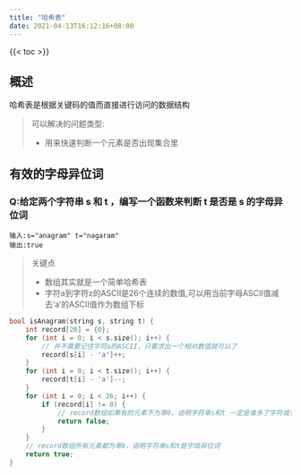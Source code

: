 ```yaml
---
title: "哈希表"
date: 2021-04-13T16:12:16+08:00
---
```


{{< toc >}}
## 概述
哈希表是根据关键码的值而直接进行访问的数据结构
> 可以解决的问题类型:
>- 用来快速判断一个元素是否出现集合里
## 有效的字母异位词
### Q:给定两个字符串 s 和 t ，编写一个函数来判断 t 是否是 s 的字母异位词
    输入:s="anagram" t="nagaram"
    输出:true
> 关键点
>- 数组其实就是一个简单哈希表
>- 字符a到字符z的ASCII是26个连续的数值,可以用当前字母ASCII值减去‘a’的ASCII值作为数组下标
```c++
bool isAnagram(string s, string t) {
    int record[26] = {0};
    for (int i = 0; i < s.size(); i++) {
        // 并不需要记住字符a的ASCII，只要求出一个相对数值就可以了
        record[s[i] - 'a']++;
    }
    for (int i = 0; i < t.size(); i++) {
        record[t[i] - 'a']--;
    }
    for (int i = 0; i < 26; i++) {
        if (record[i] != 0) {
            // record数组如果有的元素不为零0，说明字符串s和t 一定是谁多了字符或者谁少了字符。
            return false;
        }
    }
    // record数组所有元素都为零0，说明字符串s和t是字母异位词
    return true;
}
```